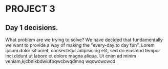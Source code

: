 # PROJECT 3

## Day 1 decisions.
What problem are we trying to solve?
We have decided that fundamentally we want to provide a way of making the "every-day to day fun".
Lorem ipsum dolor sit amet, consectetur adipisicing elit, sed do eiusmod tempor inci
didunt ut labore et dolore magna aliqua. Ut enim ad minim veniam,kjcbnikbdwiufbqwcbwqdmnq
wqcwcwcwcd
